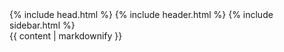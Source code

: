 <!DOCTYPE html>
<html lang="en-us" class="nist-footer-bottom">
    {% include head.html %}
    <body class="theme-base-0d">
        {% include header.html %}
        {% include sidebar.html %}
        <div class="content container" id="page">
            {{ content | markdownify }}
        </div>
  </body>
  <script async type="text/javascript" id="_fed_an_ua_tag" src="https://dap.digitalgov.gov/Universal-Federated-Analytics-Min.js?agency=NIST&subagency=github&pua=UA-42404149-54&yt=true&exts=ppsx,pps,f90,sch,rtf,wrl,txz,m1v,xlsm,msi,xsd,f,tif,eps,mpg,xml,pl,xlt,c"></script>
</html>
